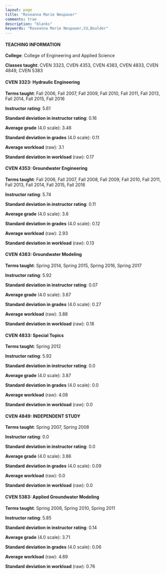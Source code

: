 ```yaml
---
layout: page
title: "Roseanna Marie Neupauer" 
comments: true
description: "blanks"
keywords: "Roseanna Marie Neupauer,CU,Boulder"
---
```

<head>
<script src="https://ajax.googleapis.com/ajax/libs/jquery/2.1.3/jquery.min.js"></script>
<script src="https://dl.dropboxusercontent.com/s/pc42nxpaw1ea4o9/highcharts.js?dl=0"></script>
<!-- <script src="../assets/js/highcharts.js"></script> -->
<style type="text/css">@font-face {
	font-family: "Bebas Neue";
	src: url(https://www.filehosting.org/file/details/544349/BebasNeue Regular.otf) format("opentype");
	}
	h1.Bebas { 
		font-family: "Bebas Neue", Verdana, Tahoma;
	}
</style>
</head>
	   
#### TEACHING INFORMATION

**College**: College of Engineering and Applied Science

**Classes taught**: CVEN 3323, CVEN 4353, CVEN 4383, CVEN 4833, CVEN 4849, CVEN 5383

#### CVEN 3323: Hydraulic Engineering

**Terms taught**: Fall 2006, Fall 2007, Fall 2009, Fall 2010, Fall 2011, Fall 2013, Fall 2014, Fall 2015, Fall 2016

**Instructor rating**: 5.61

**Standard deviation in instructor rating**: 0.16

**Average grade** (4.0 scale): 3.46

**Standard deviation in grades** (4.0 scale): 0.11

**Average workload** (raw): 3.1

**Standard deviation in workload** (raw): 0.17

#### CVEN 4353: Groundwater Engineering

**Terms taught**: Fall 2006, Fall 2007, Fall 2008, Fall 2009, Fall 2010, Fall 2011, Fall 2013, Fall 2014, Fall 2015, Fall 2016

**Instructor rating**: 5.74

**Standard deviation in instructor rating**: 0.11

**Average grade** (4.0 scale): 3.6

**Standard deviation in grades** (4.0 scale): 0.12

**Average workload** (raw): 2.93

**Standard deviation in workload** (raw): 0.13

#### CVEN 4383: Groundwater Modeling

**Terms taught**: Spring 2014, Spring 2015, Spring 2016, Spring 2017

**Instructor rating**: 5.92

**Standard deviation in instructor rating**: 0.07

**Average grade** (4.0 scale): 3.67

**Standard deviation in grades** (4.0 scale): 0.27

**Average workload** (raw): 3.88

**Standard deviation in workload** (raw): 0.18

#### CVEN 4833: Special Topics

**Terms taught**: Spring 2012

**Instructor rating**: 5.92

**Standard deviation in instructor rating**: 0.0

**Average grade** (4.0 scale): 3.87

**Standard deviation in grades** (4.0 scale): 0.0

**Average workload** (raw): 4.08

**Standard deviation in workload** (raw): 0.0

#### CVEN 4849: INDEPENDENT STUDY

**Terms taught**: Spring 2007, Spring 2008

**Instructor rating**: 0.0

**Standard deviation in instructor rating**: 0.0

**Average grade** (4.0 scale): 3.86

**Standard deviation in grades** (4.0 scale): 0.09

**Average workload** (raw): 0.0

**Standard deviation in workload** (raw): 0.0

#### CVEN 5383: Applied Groundwater Modeling

**Terms taught**: Spring 2008, Spring 2010, Spring 2011

**Instructor rating**: 5.85

**Standard deviation in instructor rating**: 0.14

**Average grade** (4.0 scale): 3.71

**Standard deviation in grades** (4.0 scale): 0.06

**Average workload** (raw): 4.69

**Standard deviation in workload** (raw): 0.76

